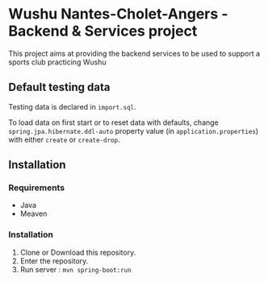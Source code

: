 # Wushu Nantes-Cholet-Angers - Backend & Services project
This project aims at providing the backend services to be used to support a sports club practicing Wushu

## Default testing data
Testing data is declared in `import.sql`.

To load data on first start or to reset data with defaults, change `spring.jpa.hibernate.ddl-auto` property value (in `application.properties`) with either `create` or `create-drop`.

## Installation

### Requirements

- Java
- Meaven

### Installation

1. Clone or Download this repository.
2. Enter the repository.
3. Run server : `mvn spring-boot:run`
